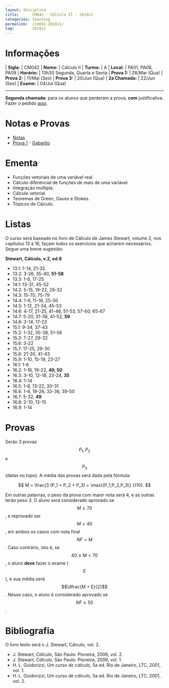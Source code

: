 ```yaml
---
layout: disciplina
title:      CM042 - Cálculo II - 2018s1
categories: teaching
permalink:  /cm042-2018s1/
tag:        2018s1
---
```


# Informações

  | **Sigla:**      | CM042
  | **Nome:**       | Cálculo II
  | **Turma:**      | A
  | **Local:**      | PA01, PA08, PA08
  | **Horário:**    | 13h30 Segunda, Quarta e Sexta
  | **Prova 1:**    | 28/Mar (Qua)
  | **Prova 2:**    | 11/Mai (Sex)
  | **Prova 3:**    | 20/Jun (Qua)
  | **2a Chamada:** | 22/Jun (Sex)
  | **Exame:**      | 04/Jul (Qua)

---

**Segunda chamada:** para os alunos que perderam a prova, **com** justificativa.
Fazer o pedido [aqui](http://www.mat.ufpr.br/departamento/documentos.html).

# Notas e Provas

- [Notas]({{site.baseurl}}/disciplinas/cm042/2018s1/notas.pdf)
- [Prova 1]({{site.baseurl}}/disciplinas/cm042/2018s1/prova1.pdf) -
[Gabarito]({{site.baseurl}}/disciplinas/cm042/2018s1/prova1-gabarito.pdf)

# Ementa

  - Funções vetoriais de uma variável real.
  - Cálculo diferencial de funções de mais de uma variável.
  - Integração múltipla.
  - Cálculo vetorial.
  - Teoremas de Green, Gauss e Stokes.
  - Tópicos de Cálculo.

# Listas

O curso será baseado no livro de Cálculo de James Stewart, volume 2, nos
capítulos 13 à 16, façam todos os exercícios que acharem necessários.
Segue uma breve sugestão:

**Stewart, Cálculo, v.2, ed.8**
- 13.1: 1-14, 21-32.
- 13.2: 3-26, 35-40, **51-58**
- 13.3: 1-6, 17-25 
- 14.1: 13-31, 45-52
- 14.2: 5-15, 19-22, 29-32
- 14.3: 15-70, 75-79
- 14.4: 1-6, 11-16, 25-30
- 14.5: 1-12, 21-34, 45-53
- 14.6: 4-17, 21-25, 41-46, 51-53, 57-60, 65-67
- 14.7: 5-20, 31-38, 41-52, **59**
- 14.8: 3-14, 17-23
- 15.1: 9-34, 37-43
- 15.2: 1-32, 35-38, 51-56
- 15.3: 7-27, 29-32
- 15.6: 3-22
- 15.7: 17-25, 29-30
- 15.8: 21-30, 41-43
- 15.9: 1-10, 15-19, 23-27
- 16.1: 1-6
- 16.2: 1-16, 19-22, **49, 50**
- 16.3: 3-10, 12-18, 23-24, **35**
- 16.4: 1-14
- 16.5: 1-8, 13-22, 30-31
- 16.6: 1-6, 19-26, 33-36, 39-50
- 16.7: 5-32, **49**
- 16.8: 2-10, 13-15
- 16.9: 1-14

# Provas

Serão 3 provas $$P_1, P_2$$ e $$P_3$$ (datas no topo). A média das
provas será dada pela fórmula:

$$ M = \frac{3 (P_1 + P_2 + P_3) + \max\{P_1,P_2,P_3\} }{10}. $$

Em outras palavras, o peso da prova com maior nota será 4, e as outras terão peso 3.
O aluno será considerado aprovado se $$M \geq 70$$, e reprovado ser $$M < 40$$, em ambos
os casos com nota final $$NF = M$$.
Caso contrário, isto é, se $$40 \leq M < 70$$, o aluno **deve** fazer o exame ($$E$$),
e sua média será $$\dfrac{M + E}{2}$$. Nesse caso, o aluno é considerado aprovado
se $$NF \geq 50$$.

# Bibliografia

O livro texto será o J. Stewart, Cálculo, vol. 2.

  - J. Stewart, _Cálculo_, São Paulo: Pioneira, 2006, vol. 2.
  - J. Stewart, _Cálculo_, São Paulo: Pioneira, 2006, vol. 1.
  - H. L. Guidorizzi, _Um curso de cálculo_, 5a ed. Rio de Janeiro, LTC, 2001,
    vol. 1.
  - H. L. Guidorizzi, _Um curso de cálculo_, 5a ed. Rio de Janeiro, LTC, 2001,
    vol. 2.
